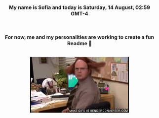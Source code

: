 


<div align="center">
<h3 >My name is Sofia and today is Saturday, 14 August, 02:59 GMT-4</h3><br>
<h3 >For now, me and my personalities are working to create a fun Readme 👋
</h3><br>
<img src='img/dwight.gif' alt='working...'/>
</div>
